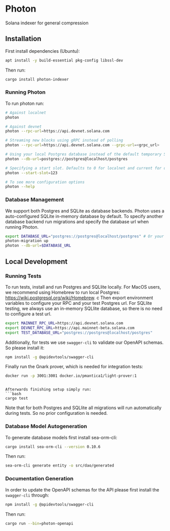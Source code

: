 # Photon

Solana indexer for general compression

## Installation

First install dependencies (Ubuntu):

```bash
apt install -y build-essential pkg-config libssl-dev
```

Then run:
```bash
cargo install photon-indexer
```

### Running Photon 

To run photon run:

```bash
# Against localnet
photon

# Against devnet
photon --rpc-url=https://api.devnet.solana.com

# Streaming new blocks using gRPC instead of polling
photon --rpc-url=https://api.devnet.solana.com --grpc-url=<grpc_url>

# Using your local Postgres database instead of the default temporary SQL database
photon --db-url=postgres://postgres@localhost/postgres

# Specifying a start slot. Defaults to 0 for localnet and current for devnet/mainnet
photon --start-slot=123 

# To see more configuration options
photon --help
```

### Database Management

We support both Postgres and SQLite as database backends. Photon uses a auto-configured SQLite
in-memory database by default. To specify another database backend run migrations and specify the
database url when running Photon.

```bash
export DATABASE_URL="postgres://postgres@localhost/postgres" # Or your SQLlite database url
photon-migration up
photon --db-url=$DATABASE_URL
```

## Local Development

### Running Tests

To run tests, install and run Postgres and SQLlite locally. For MacOS users, we recommend using
Homebrew to run local Postgres: https://wiki.postgresql.org/wiki/Homebrew.
c
Then export environment variables to configure your RPC and your test Postgres url. For SQLlite testing,
we always use an in-memory SQLlite database, so there is no need to configure a test url.

```bash
export MAINNET_RPC_URL=https://api.devnet.solana.com
export DEVNET_RPC_URL=https://api.mainnet-beta.solana.com
export TEST_DATABASE_URL="postgres://postgres@localhost/postgres"
```

Additionally, for tests we use `swagger-cli` to validate our OpenAPI schemas. So please install it:
```bash
npm install -g @apidevtools/swagger-cli
```

Finally run the Gnark prover, which is needed for integration tests:
```bash
docker run -p 3001:3001 docker.io/pmantica1/light-prover:1
```

```

Afterwards finishing setup simply run:
```bash
cargo test
```

Note that for both Postgres and SQLlite all migrations will run automatically during tests. So no
prior configuration is needed.

### Database Model Autogeneration

To generate database models first install sea-orm-cli:
```bash
cargo install sea-orm-cli --version 0.10.6
```

Then run:
```bash
sea-orm-cli generate entity -o src/dao/generated
```


### Documentation Generation

In order to update the OpenAPI schemas for the API please first install the `swagger-cli` through:

```bash
npm install -g @apidevtools/swagger-cli
```

Then run:
```bash
cargo run --bin=photon-openapi
```
